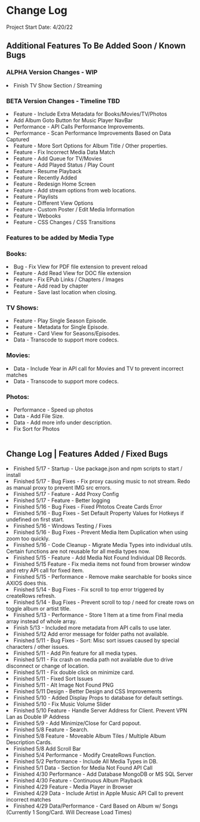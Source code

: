 # Change Log

Project Start Date: 4/20/22

## Additional Features To Be Added Soon / Known Bugs

<h3>ALPHA Version Changes - WIP</h3>
<li>Finish TV Show Section / Streaming</li>

<h3>BETA Version Changes - Timeline TBD</h3>
<li>Feature - Include Extra Metadata for Books/Movies/TV/Photos</li>
<li>Add Album Goto Button for Music Player NavBar</li>
<li>Performance - API Calls Performance Improvements.</li>
<li>Performance - Scan Performance Improvements Based on Data Captured</li>
<li>Feature - More Sort Options for Album Title / Other properties.</li>
<li>Feature - Fix Incorrect Media Data Match</li>
<li>Feature - Add Queue for TV/Movies</li>
<li> Feature - Add Played Status / Play Count </li>
<li>Feature - Resume Playback</li>
<li>Feature - Recently Added</li>
<li>Feature - Redesign Home Screen</li>
<li>Feature - Add stream options from web locations.</li>
<li>Feature - Playlists</li>
<li>Feature - Different View Options</li>
<li>Feature - Custom Poster / Edit Media Information</li>
<li>Feature - Webooks</li>
<li>Feature - CSS Changes / CSS Transitions</li>

<h3>Features to be added by Media Type</h3>

<h3>Books:</h3>
<li>Bug - Fix View for PDF file extension to prevent reload</li>
<li>Feature - Add Read View for DOC file extension</li>
<li>Feature - Fix EPub Links / Chapters / Images </li>
<li>Feature - Add read by chapter </li>
<li>Feature - Save last location when closing. </li>

<h3>TV Shows:</h3>
<li>Feature - Play Single Season Episode.</li>
<li>Feature - Metadata for Single Episode.</li>
<li>Feature - Card View for Seasons/Episodes.</li>
<li>Data - Transcode to support more codecs.</li>

<h3>Movies:</h3>
<li>Data - Include Year in API call for Movies and TV to prevent incorrect matches</li>
<li>Data - Transcode to support more codecs.</li>

<h3>Photos:</h3>
<li>Performance - Speed up photos </li>
<li>Data - Add File Size.</li>
<li>Data - Add more info under description.</li>
<li>Fix Sort for Photos</li>
<br/>

## Change Log | Features Added / Fixed Bugs

<li>Finished 5/17 - Startup - Use package.json and npm scripts to start / install</li>
<li>Finished 5/17 - Bug Fixes - Fix proxy causing music to not stream. Redo as manual proxy to prevent IMG src errors.</li>
<li>Finished 5/17 - Feature - Add Proxy Config</li>
<li>Finished 5/17 - Feature - Better logging</li>
<li>Finished 5/16 - Bug Fixes - Fixed Phtotos Create Cards Error</li>
<li>Finished 5/16 - Bug Fixes - Set Default Property Values for Hotkeys if undefined on first start.</li>
<li>Finished 5/16 - Windows Testing / Fixes</li>
<li>Finished 5/16 - Bug Fixes - Prevent Media Item Duplication when using zoom too quickly. </li>
<li>Finished 5/16 - Code Cleanup - Migrate Media Types into individual utils. Certain functions are not reusable for all media types now. </li>
<li>Finished 5/15 - Feature - Add Media Not Found Individual DB Records.</li>
<li>Finished 5/15 Feature - Fix media items not found from browser window and retry API call for fixed item.</li>
<li>Finished 5/15 - Performance - Remove make searchable for books since AXIOS does this.</li>
<li>Finished 5/14 - Bug Fixes - Fix scroll to top error triggered by createRows refresh.</li>
<li>Finished 5/14 - Bug Fixes - Prevent scroll to top / need for create rows on toggle album or artist title.</li>
<li>Finished 5/13 - Performance - Store 1 Item at a time from Final media array instead of whole array.</li>
<li>Finish 5/13 - Included more metadata from API calls to use later.</li>
<li>Finished 5/12 Add error message for folder paths not available.</li>
<li>Finished 5/11 - Bug Fixes - Sort: Misc sort issues caused by special characters / other issues.</li>
<li>Finished 5/11 - Add Pin feature for all media types.</li>
<li>Finished 5/11 - Fix crash on media path not available due to drive disconnect or change of location.</li>
<li>Finished 5/11 - Fix double click on minimize card.</li>
<li>Finished 5/11 - Fixed Sort Issues</li>
<li>Finished 5/11 - Alt Image Not Found PNG</li>
<li> Finished 5/11 Design - Better Design and CSS Improvements</li>
<li>Finished 5/10 - Added Display Props to database for default settings.</li>
<li>Finished 5/10 - Fix Music Volume Slider</li>
<li>Finished 5/10 Feature - Handle Server Address for Client. Prevent VPN Lan as Double IP Address </li>
<li>Finished 5/9 - Add Minimize/Close for Card popout.</li>
<li>Finished 5/8 Feature - Search.</li>
<li>Finished 5/8 Feature - Moveable Album Tiles / Multiple Album Description Cards.</li>
<li>Finished 5/8 Add Scroll Bar</li>
<li>Finished 5/4 Performance  - Modify CreateRows Function.</li>
<li>Finished 5/2 Performance - Include All Media Types in DB.</li>
<li>Finished 5/1 Data - Section for Media Not Found API Call</li>
<li>Finished 4/30 Performance - Add Database MongoDB or MS SQL Server</li>
<li>Finished 4/30 Feature - Continuous Album Playback</li>
<li>Finished 4/29 Feature - Media Player in Browser</li>
<li>Finished 4/29 Data - Include Artist in Apple Music API Call to prevent incorrect matches</li>
<li>Finished 4/29 Data/Performance - Card Based on Album w/ Songs (Currently 1 Song/Card. Will Decrease Load Times)</li>
<br/>
